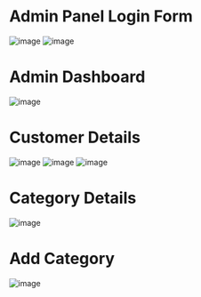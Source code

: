 <h1>Admin Panel Login Form</h1>

![image](https://github.com/user-attachments/assets/e061a722-a4f5-4371-a30d-03ec83bd7bf8)
![image](https://github.com/user-attachments/assets/52926348-3ab7-4567-8579-1b71687c4148)

<h1>Admin Dashboard</h1>

![image](https://github.com/user-attachments/assets/5c56e550-fc1b-4870-b5fa-da0aede4340d)

<h1>Customer Details</h1>

![image](https://github.com/user-attachments/assets/fe05e30f-4a3f-4271-8ce6-82dd34426fb7)
![image](https://github.com/user-attachments/assets/11914bd1-dfd3-48de-8d60-ea6e9ce1ddbb)
![image](https://github.com/user-attachments/assets/861896d7-27f2-4df1-889b-9b9c13aa340d)

<h1>Category Details</h1>

![image](https://github.com/user-attachments/assets/6b9d7682-94a1-45b0-b8af-98b5d5d67c62)

<h1>Add Category </h1>

![image](https://github.com/user-attachments/assets/fd177509-b3ef-4d7a-bbde-f83c38b8caf9)
